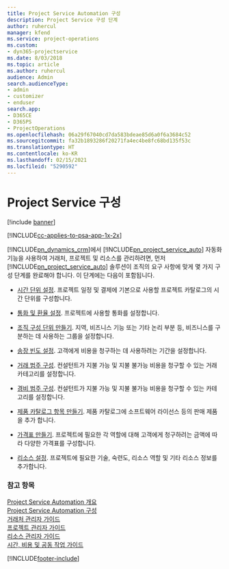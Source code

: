```yaml
---
title: Project Service Automation 구성
description: Project Service 구성 단계
author: ruhercul
manager: kfend
ms.service: project-operations
ms.custom:
- dyn365-projectservice
ms.date: 8/03/2018
ms.topic: article
ms.author: ruhercul
audience: Admin
search.audienceType:
- admin
- customizer
- enduser
search.app:
- D365CE
- D365PS
- ProjectOperations
ms.openlocfilehash: 06a29f67040cd7da583bdeae85d6a0f6a3684c52
ms.sourcegitcommit: fa32b1893286f20271fa4ec4be8fc68bd135f53c
ms.translationtype: HT
ms.contentlocale: ko-KR
ms.lasthandoff: 02/15/2021
ms.locfileid: "5290592"
---
```

# <a name="configure-project-service"></a>Project Service 구성

[!include [banner](../includes/psa-now-project-operations.md)]

[!INCLUDE[cc-applies-to-psa-app-1x-2x](../includes/cc-applies-to-psa-app-1x-2x.md)]

[!INCLUDE[pn_dynamics_crm](../includes/pn-dynamics-crm.md)]에서 [!INCLUDE[pn_project_service_auto](../includes/pn-project-service-auto.md)] 자동화 기능을 사용하여 거래처, 프로젝트 및 리소스를 관리하려면, 먼저 [!INCLUDE[pn_project_service_auto](../includes/pn-project-service-auto.md)] 솔루션이 조직의 요구 사항에 맞게 몇 가지 구성 단계를 완료해야 합니다. 이 단계에는 다음이 포함됩니다.  
  
-   [시간 단위 설정](../psa/set-up-time-units.md). 프로젝트 일정 및 결제에 기본으로 사용할 프로젝트 카탈로그의 시간 단위를 구성합니다.  
  
-   [통화 및 환율 설정](../psa/set-up-currencies-exchange-rates.md). 프로젝트에 사용할 통화를 설정합니다.  
  
-   [조직 구성 단위 만들기](../psa/create-organizational-units.md). 지역, 비즈니스 기능 또는 기타 논리 부분 등, 비즈니스를 구분하는 데 사용하는 그룹을 설정합니다.  
  
-   [송장 빈도 설정](../psa/set-up-invoice-frequencies.md). 고객에게 비용을 청구하는 데 사용하려는 기간을 설정합니다.  
  
-   [거래 범주 구성](../psa/configure-transaction-categories.md). 컨설턴트가 지불 가능 및 지불 불가능 비용을 청구할 수 있는 거래 카테고리를 설정합니다.  
  
-   [경비 범주 구성](../psa/configure-expense-categories.md). 컨설턴트가 지불 가능 및 지불 불가능 비용을 청구할 수 있는 카테고리를 설정합니다.  
  
-   [제품 카탈로그 항목 만들기](../psa/create-product-catalog-items.md). 제품 카탈로그에 소프트웨어 라이선스 등의 판매 제품을 추가 합니다.  
  
-   [가격표 만들기](../psa/create-price-list.md). 프로젝트에 필요한 각 역할에 대해 고객에게 청구하려는 금액에 따라 다양한 가격표를 구성합니다.  
  
-   [리소스 설정](../psa/set-up-resources.md). 프로젝트에 필요한 기술, 숙련도, 리소스 역할 및 기타 리소스 정보를 추가합니다.  
  
### <a name="see-also"></a>참고 항목  
 [Project Service Automation 개요](../psa/overview.md)   
 [Project Service Automation 구성](../psa/configure.md)   
 [거래처 관리자 가이드](../psa/account-manager-guide.md)   
 [프로젝트 관리자 가이드](../psa/project-manager-guide.md)   
 [리소스 관리자 가이드](../psa/resource-manager-guide.md)   
 [시간, 비용 및 공동 작업 가이드](../psa/time-expense-collaboration-guide.md)


[!INCLUDE[footer-include](../includes/footer-banner.md)]